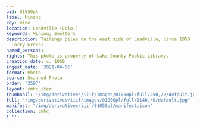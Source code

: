 ```yaml
---
pid: 01050pl
label: Mining
key: mine
location: Leadville (Colo.)
keywords: Mining, Smelters
description: Tailings piles on the east side of Leadville, circa 1950 (Donated by
  Larry Green)
named_persons: 
rights: This photo is property of Lake County Public Library.
creation_date: c. 1950
ingest_date: '2021-04-06'
format: Photo
source: Scanned Photo
order: '3597'
layout: cmhc_item
thumbnail: "/img/derivatives/iiif/images/01050pl/full/250,/0/default.jpg"
full: "/img/derivatives/iiif/images/01050pl/full/1140,/0/default.jpg"
manifest: "/img/derivatives/iiif/01050pl/manifest.json"
collection: cmhc
! '': 
---
```

